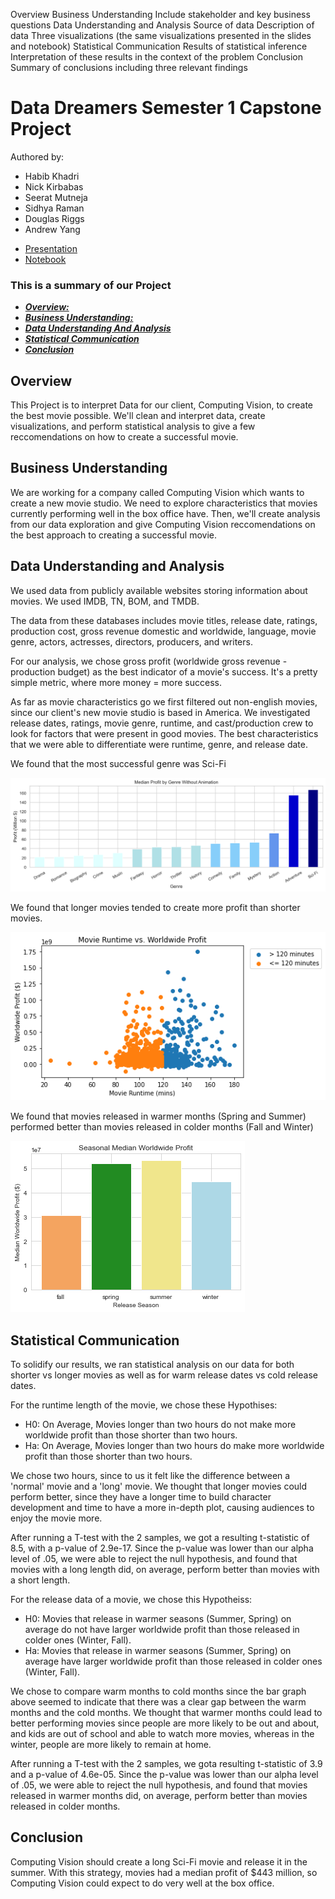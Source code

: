 Overview
Business Understanding
Include stakeholder and key business questions
Data Understanding and Analysis
Source of data
Description of data
Three visualizations (the same visualizations presented in the slides and notebook)
Statistical Communication
Results of statistical inference
Interpretation of these results in the context of the problem
Conclusion
Summary of conclusions including three relevant findings

# Data Dreamers Semester 1 Capstone Project
Authored by:
- Habib Khadri
- Nick Kirbabas
- Seerat Mutneja
- Sidhya Raman
- Douglas Riggs
- Andrew Yang

* [Presentation](./Presentation.pptx)
* [Notebook](./student.ipynb)



### This is a summary of our Project
* [***Overview:***](#overview)
* [***Business Understanding:***](#business-understanding)
* [***Data Understanding And Analysis***](#data-understanding-and-analysis)
* [***Statistical Communication***](#statistical-communication)
* [***Conclusion***](#conclusion)

## Overview

This Project is to interpret Data for our client, Computing Vision, to create the best movie possible. We'll clean and interpret data, create visualizations, and perform statistical analysis to give a few reccomendations on how to create a successful movie.

## Business Understanding

We are working for a company called Computing Vision which wants to create a new movie studio. We need to explore characteristics that movies currently performing well in the box office have. Then, we'll create analysis from our data exploration and give Computing Vision reccomendations on the best approach to creating a successful movie.

## Data Understanding and Analysis

We used data from publicly available websites storing information about movies. We used IMDB, TN, BOM, and TMDB.

The data from these databases includes movie titles, release date, ratings, production cost, gross revenue domestic and worldwide, language, movie genre, actors, actresses, directors, producers, and writers.

For our analysis, we chose gross profit (worldwide gross revenue - production budget) as the best indicator of a movie's success. It's a pretty simple metric, where more money = more success.

As far as movie characteristics go we first filtered out non-english movies, since our client's new movie studio is based in America. We investigated release dates, ratings, movie genre, runtime, and cast/production crew to look for factors that were present in good movies. The best characteristics that we were able to differentiate were runtime, genre, and release date.

We found that the most successful genre was Sci-Fi

![Genre Graph](./median_net_profit_no_animation.png)

We found that longer movies tended to create more profit than shorter movies.

![Runtime Graph](./runtime_profit.png)


We found that movies released in warmer months (Spring and Summer) performed better than movies released in colder months (Fall and Winter)

![Season Graph](./seasonal_profit.png)

## Statistical Communication

To solidify our results, we ran statistical analysis on our data for both shorter vs longer movies as well as for warm release dates vs cold release dates.

For the runtime length of the movie, we chose these Hypothises:
- H0: On Average, Movies longer than two hours do not make more worldwide profit than those shorter than two hours.
- Ha: On Average, Movies longer than two hours do make more worldwide profit than those shorter than two hours.

We chose two hours, since to us it felt like the difference between a 'normal' movie and a 'long' movie. We thought that longer movies could perform better, since they have a longer time to build character development and time to have a more in-depth plot, causing audiences to enjoy the movie more.

After running a T-test with the 2 samples, we got a resulting t-statistic of 8.5, with a p-value of 2.9e-17. Since the p-value was lower than our alpha level of .05, we were able to reject the null hypothesis, and found that movies with a long length did, on average, perform better than movies with a short length.

For the release data of a movie, we chose this Hypotheiss:
- H0: Movies that release in warmer seasons (Summer, Spring) on average do not have larger worldwide profit than those released in colder ones (Winter, Fall).
- Ha: Movies that release in warmer seasons (Summer, Spring) on average have larger worldwide profit than those released in colder ones (Winter, Fall).

We chose to compare warm months to cold months since the bar graph above seemed to indicate that there was a clear gap between the warm months and the cold months. We thought that warmer months could lead to better performing movies since people are more likely to be out and about, and kids are out of school and able to watch more movies, whereas in the winter, people are more likely to remain at home.

After running a T-test with the 2 samples, we gota  resulting t-statistic of 3.9 and a p-value of 4.6e-05. Since the p-value was lower than our alpha level of .05, we were able to reject the null hypothesis, and found that movies released in warmer months did, on average, perform better than movies released in colder months.

## Conclusion

Computing Vision should create a long Sci-Fi movie and release it in the summer. With this strategy, movies had a median profit of $443 million, so Computing Vision could expect to do very well at the box office.
